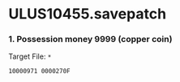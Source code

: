 # ULUS10455.savepatch

### 1. Possession money 9999 (copper coin)

Target File: `*`

```
10000971 0000270F
```

